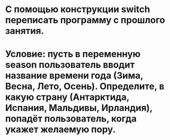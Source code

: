 # С помощью конструкции switch переписать программу с прошлого занятия.
# Условие: пусть в переменную season пользователь вводит название времени года (Зима, Весна, Лето, Осень). Определите, в какую страну (Антарктида, Испания, Мальдивы, Ирландия), попадёт пользователь, когда укажет желаемую пору.